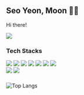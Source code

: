 <div>
  <h2>Seo Yeon, Moon 🌙🐤</h2>
  <p>Hi there!</p>
  <a href="https://hits.seeyoufarm.com"><img src="https://hits.seeyoufarm.com/api/count/incr/badge.svg?url=https%3A%2F%2Fgithub.com%2Fseoyeon08&count_bg=%23DBD0F1&title_bg=%238E8E8E&icon=&icon_color=%23E7E7E7&title=Github&edge_flat=false"/></a>
  
  <h3>Tech Stacks</h3>
  <img src="https://img.shields.io/badge/Python-3776AB?style=flat&logo=Python&logoColor=white"/>
  <img src="https://img.shields.io/badge/React-61DAFB?style=flat&logo=React&logoColor=white"/>
  <img src="https://img.shields.io/badge/node.js-339933?style=flat&logo=nodedotjs&logoColor=white"/>
  <img src="https://img.shields.io/badge/javascript-F7DF1E?style=flat&logo=javascript&logoColor=white"/>
  <img src="https://img.shields.io/badge/TypeScript-3178C6?style=flat&logo=TypeScript&logoColor=white"/>
  <img src="https://img.shields.io/badge/git-F05032?style=flat&logo=Git&logoColor=white"/>
  <img src="https://img.shields.io/badge/django-092E20?style=flat&logo=django&logoColor=white"/>
  <br/>
  
  <img src="https://img.shields.io/badge/slack-4A154B?style=flat&logo=slack&logoColor=white"/>
  <img src="https://img.shields.io/badge/notion-000000?style=flat&logo=notion&logoColor=white"/>
  <h3></h3>
  
</div>

![Top Langs](https://github-readme-stats.vercel.app/api/top-langs/?username=seoyeon08&hide_progress=True)
 
<!-- ![Anurag's GitHub stats](https://github-readme-stats.vercel.app/api?username=seoyeon08&show_icons=true&theme=radical) -->
<!--
**seoyeon08/seoyeon08** is a ✨ _special_ ✨ repository because its `README.md` (this file) appears on your GitHub profile.


Here are some ideas to get you started:

- 🔭 I’m currently working on ...
- 🌱 I’m currently learning ...
- 👯 I’m looking to collaborate on ...
- 🤔 I’m looking for help with ...
- 💬 Ask me about ...
- 📫 How to reach me: ...
- 😄 Pronouns: ...
- ⚡ Fun fact: ...

<img src="https://capsule-render.vercel.app/api?type=waving&color=auto&height=200&section=header&text=Moon's%20Git&fontSize=70" />
-->
